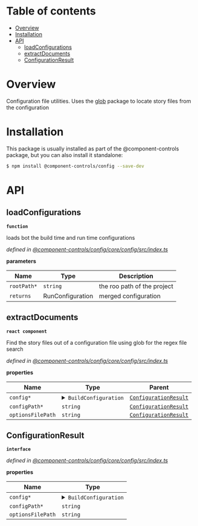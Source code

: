 # Table of contents

-   [Overview](#overview)
-   [Installation](#installation)
-   [API](#api)
    -   [loadConfigurations](#loadconfigurations)
    -   [extractDocuments](#extractdocuments)
    -   [ConfigurationResult](#configurationresult)

# Overview

Configuration file utilities. Uses the [glob](https://www.npmjs.com/package/glob) package to locate story files from the configuration

# Installation

This package is usually installed as part of the @component-controls package, but you can also install it standalone:

```bash
$ npm install @component-controls/config --save-dev
```

# API

<api-readme extract="loadConfigurations, extractDocuments, BuildConfiguration, ConfigurationResult" />

<!-- START-API-README -->

## loadConfigurations

**`function`**

loads bot the build time and run time configurations

_defined in [@component-controls/config/core/config/src/index.ts](https://github.com/ccontrols/component-controls/tree/master/core/config/src/index.ts#L205)_

**parameters**

| Name        | Type             | Description                 |
| ----------- | ---------------- | --------------------------- |
| `rootPath*` | `string`         | the roo path of the project |
| `returns`   | RunConfiguration | merged configuration        |

## extractDocuments

**`react component`**

Find the story files out of a configuration file using glob for the regex file search

_defined in [@component-controls/config/core/config/src/index.ts](https://github.com/ccontrols/component-controls/tree/master/core/config/src/index.ts#L127)_

**properties**

| Name              | Type                                                                                                                                                                                                                                                                                                                                                                                                                                                                                                                                                                                                                                                                                                                                                                                                                                                                                                                                                                                                                                                                                                                                                                                                                                                                                                                                                                                                                                                                                                                                                                                                                                                                                                                                                                                                                                                                                                                                                                                                                                                                                                                                                                         | Parent                                        |
| ----------------- | ---------------------------------------------------------------------------------------------------------------------------------------------------------------------------------------------------------------------------------------------------------------------------------------------------------------------------------------------------------------------------------------------------------------------------------------------------------------------------------------------------------------------------------------------------------------------------------------------------------------------------------------------------------------------------------------------------------------------------------------------------------------------------------------------------------------------------------------------------------------------------------------------------------------------------------------------------------------------------------------------------------------------------------------------------------------------------------------------------------------------------------------------------------------------------------------------------------------------------------------------------------------------------------------------------------------------------------------------------------------------------------------------------------------------------------------------------------------------------------------------------------------------------------------------------------------------------------------------------------------------------------------------------------------------------------------------------------------------------------------------------------------------------------------------------------------------------------------------------------------------------------------------------------------------------------------------------------------------------------------------------------------------------------------------------------------------------------------------------------------------------------------------------------------------------- | --------------------------------------------- |
| `config*`         | <details><summary>`BuildConfiguration`</summary><blockquote>`webpack`: `Configuration` \| `WebpackConfigFn`<br />`finalWebpack`: `Configuration` \| `WebpackConfigFn`<br />`presets`: `RuleType`\[]<br />`configPath`: `string`<br />`distFolder`: `string`<br />`bundleName`: `string`<br />`staticFolder`: `string`<br />`cssFileName`: `string`<br />`logOptions`: `Partial`&lt;`LogOptions`><br />`mode`: `"none"` \| `"development"` \| `"production"`<br />`loaders`: `RuleSetUseItem` \| `null` \| `false`<br />`stories`: `string` \| `string`\[]<br />`files`: `string` \| `string`\[]<br />`siteRoot`: `string`<br />`ignore`: `string`\[]<br /><details><summary>`pages`</summary><blockquote>\[`string`]: </blockquote></details>`categories`: `DocType`\[]<br />`siteMap`: `type` \| `boolean`<br />`siteUrl`: `string`<br />`instrument`: `any`<br /><details><summary>`search`</summary><blockquote>`indexingModule`: `string`<br />`searchingModule`\*: `string`<br />`fields`: `SearchFields`\[]<br />`emptySearchDocuments`: `string`\[]<br />`hitsPerPage`: `number`<br />`options`: `any`</blockquote></details><details><summary>`tokens`</summary><blockquote>`figmaAccessToken`: `string`<br />`githubAccessToken`: `string`</blockquote></details>`component`: `string` \| `Record`&lt;`string`, `unknown`> \| `ElementType`&lt;`Props`><br />`subcomponents`: `Record`&lt;`string`, (`string`, `Record`&lt;`string`, `unknown`>, `ElementType`&lt;`Props`>)><br /><details><summary>`controls`</summary><blockquote>\[`string`]: `ComponentControlText` \| `ComponentControlBoolean` \| `ComponentControlColor` \| `ComponentControlDate` \| `ComponentControlObject`&lt;> \| `ComponentControlButton`&lt;> \| `ComponentControlOptions`&lt;> \| `ComponentControlNumber` \| `ComponentControlArray` \| `ComponentControlFiles`</blockquote></details><details><summary>`smartControls`</summary><blockquote>`smart`: `boolean`<br />`include`: `string`\[] \| `IncludeFn`<br />`exclude`: `string`\[] \| `IncludeFn`</blockquote></details>`decorators`: `StoryRenderFn`\[]<br />`plugins`: `any`<br />`category`: `string`</blockquote></details> | [`ConfigurationResult`](#configurationresult) |
| `configPath*`     | `string`                                                                                                                                                                                                                                                                                                                                                                                                                                                                                                                                                                                                                                                                                                                                                                                                                                                                                                                                                                                                                                                                                                                                                                                                                                                                                                                                                                                                                                                                                                                                                                                                                                                                                                                                                                                                                                                                                                                                                                                                                                                                                                                                                                     | [`ConfigurationResult`](#configurationresult) |
| `optionsFilePath` | `string`                                                                                                                                                                                                                                                                                                                                                                                                                                                                                                                                                                                                                                                                                                                                                                                                                                                                                                                                                                                                                                                                                                                                                                                                                                                                                                                                                                                                                                                                                                                                                                                                                                                                                                                                                                                                                                                                                                                                                                                                                                                                                                                                                                     | [`ConfigurationResult`](#configurationresult) |

## ConfigurationResult

**`interface`**

_defined in [@component-controls/config/core/config/src/index.ts](https://github.com/ccontrols/component-controls/tree/master/core/config/src/index.ts#L41)_

**properties**

| Name              | Type                                                                                                                                                                                                                                                                                                                                                                                                                                                                                                                                                                                                                                                                                                                                                                                                                                                                                                                                                                                                                                                                                                                                                                                                                                                                                                                                                                                                                                                                                                                                                                                                                                                                                                                                                                                                                                                                                                                                                                                                                                                                                                                                                                         |
| ----------------- | ---------------------------------------------------------------------------------------------------------------------------------------------------------------------------------------------------------------------------------------------------------------------------------------------------------------------------------------------------------------------------------------------------------------------------------------------------------------------------------------------------------------------------------------------------------------------------------------------------------------------------------------------------------------------------------------------------------------------------------------------------------------------------------------------------------------------------------------------------------------------------------------------------------------------------------------------------------------------------------------------------------------------------------------------------------------------------------------------------------------------------------------------------------------------------------------------------------------------------------------------------------------------------------------------------------------------------------------------------------------------------------------------------------------------------------------------------------------------------------------------------------------------------------------------------------------------------------------------------------------------------------------------------------------------------------------------------------------------------------------------------------------------------------------------------------------------------------------------------------------------------------------------------------------------------------------------------------------------------------------------------------------------------------------------------------------------------------------------------------------------------------------------------------------------------- |
| `config*`         | <details><summary>`BuildConfiguration`</summary><blockquote>`webpack`: `Configuration` \| `WebpackConfigFn`<br />`finalWebpack`: `Configuration` \| `WebpackConfigFn`<br />`presets`: `RuleType`\[]<br />`configPath`: `string`<br />`distFolder`: `string`<br />`bundleName`: `string`<br />`staticFolder`: `string`<br />`cssFileName`: `string`<br />`logOptions`: `Partial`&lt;`LogOptions`><br />`mode`: `"none"` \| `"development"` \| `"production"`<br />`loaders`: `RuleSetUseItem` \| `null` \| `false`<br />`stories`: `string` \| `string`\[]<br />`files`: `string` \| `string`\[]<br />`siteRoot`: `string`<br />`ignore`: `string`\[]<br /><details><summary>`pages`</summary><blockquote>\[`string`]: </blockquote></details>`categories`: `DocType`\[]<br />`siteMap`: `type` \| `boolean`<br />`siteUrl`: `string`<br />`instrument`: `any`<br /><details><summary>`search`</summary><blockquote>`indexingModule`: `string`<br />`searchingModule`\*: `string`<br />`fields`: `SearchFields`\[]<br />`emptySearchDocuments`: `string`\[]<br />`hitsPerPage`: `number`<br />`options`: `any`</blockquote></details><details><summary>`tokens`</summary><blockquote>`figmaAccessToken`: `string`<br />`githubAccessToken`: `string`</blockquote></details>`component`: `string` \| `Record`&lt;`string`, `unknown`> \| `ElementType`&lt;`Props`><br />`subcomponents`: `Record`&lt;`string`, (`string`, `Record`&lt;`string`, `unknown`>, `ElementType`&lt;`Props`>)><br /><details><summary>`controls`</summary><blockquote>\[`string`]: `ComponentControlText` \| `ComponentControlBoolean` \| `ComponentControlColor` \| `ComponentControlDate` \| `ComponentControlObject`&lt;> \| `ComponentControlButton`&lt;> \| `ComponentControlOptions`&lt;> \| `ComponentControlNumber` \| `ComponentControlArray` \| `ComponentControlFiles`</blockquote></details><details><summary>`smartControls`</summary><blockquote>`smart`: `boolean`<br />`include`: `string`\[] \| `IncludeFn`<br />`exclude`: `string`\[] \| `IncludeFn`</blockquote></details>`decorators`: `StoryRenderFn`\[]<br />`plugins`: `any`<br />`category`: `string`</blockquote></details> |
| `configPath*`     | `string`                                                                                                                                                                                                                                                                                                                                                                                                                                                                                                                                                                                                                                                                                                                                                                                                                                                                                                                                                                                                                                                                                                                                                                                                                                                                                                                                                                                                                                                                                                                                                                                                                                                                                                                                                                                                                                                                                                                                                                                                                                                                                                                                                                     |
| `optionsFilePath` | `string`                                                                                                                                                                                                                                                                                                                                                                                                                                                                                                                                                                                                                                                                                                                                                                                                                                                                                                                                                                                                                                                                                                                                                                                                                                                                                                                                                                                                                                                                                                                                                                                                                                                                                                                                                                                                                                                                                                                                                                                                                                                                                                                                                                     |

<!-- END-API-README -->

